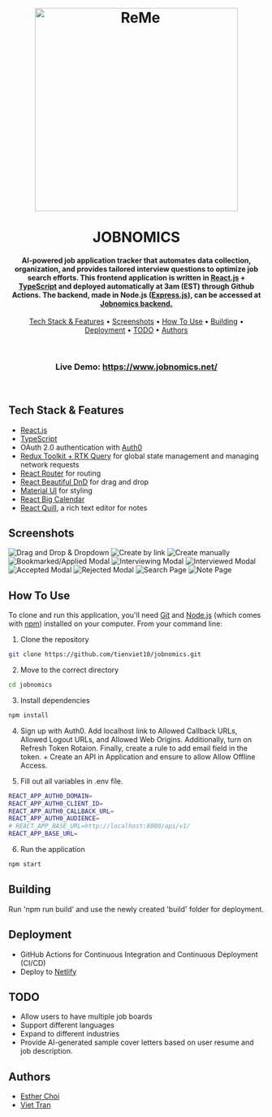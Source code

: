 <h1 align="center">
  <br>
  <a href="https://jobnomics.net/"><img src="https://user-images.githubusercontent.com/70352144/228985158-dbfd0ef1-3df7-4628-8161-5011e6db8cf0.png" alt="ReMe" width="400"></a>
  <br>
  <br>
  JOBNOMICS
  <br>
</h1>

<h4 align="center">AI-powered job application tracker that automates data collection, organization, and provides tailored interview questions to optimize job search efforts. This frontend application is written in <a href="https://reactjs.org/">React.js</a> + <a href="https://www.typescriptlang.org/">TypeScript</a> and deployed automatically at 3am (EST) through Github Actions. The backend, made in Node.js (<a href="https://expressjs.com/">Express.js</a>), can be accessed at <a href="https://github.com/esther-sh-choi/jobnomics-api">Jobnomics backend.</a></h4>

<p align="center">
  <a href="#key-features">Tech Stack & Features</a> •
  <a href="#screenshots">Screenshots</a> •
  <a href="#how-to-use">How To Use</a> •
  <a href="#building">Building</a> •
  <a href="#deployment">Deployment</a> •
  <a href="#todo">TODO</a> •
  <a href="#authors">Authors</a> 
</p>

<br>
<h3 align="center">Live Demo: <a href="https://www.jobnomics.net/">https://www.jobnomics.net/</a></h3>
<br>

## Tech Stack & Features

- [React.js](https://reactjs.org)
- [TypeScript](https://www.typescriptlang.org/)
- OAuth 2.0 authentication with [Auth0](https://auth0.com/)
- [Redux Toolkit + RTK Query](https://redux-toolkit.js.org/) for global state management and managing network requests
- [React Router](https://reactrouter.com/) for routing
- [React Beautiful DnD](https://github.com/atlassian/react-beautiful-dnd) for drag and drop
- [Material UI](https://mui.com/) for styling
- [React Big Calendar](https://github.com/jquense/react-big-calendar)
- [React Quill](https://github.com/jquense/react-big-calendar), a rich text editor for notes

## Screenshots

![Drag and Drop & Dropdown](https://github.com/tienviet10/jobnomics/blob/dev/public/screenshots/dragdrop_dropdown_date.gif?raw=true)
![Create by link](https://github.com/tienviet10/jobnomics/blob/dev/public/screenshots/create_link.png?raw=true)
![Create manually](https://github.com/tienviet10/jobnomics/blob/dev/public/screenshots/create_manual.png?raw=true)
![Bookmarked/Applied Modal](https://github.com/tienviet10/jobnomics/blob/dev/public/screenshots/bookmarked_applied_modal.gif?raw=true)
![Interviewing Modal](https://github.com/tienviet10/jobnomics/blob/dev/public/screenshots/interviewing_modal.gif?raw=true)
![Interviewed Modal](https://github.com/tienviet10/jobnomics/blob/dev/public/screenshots/interviewed_modal.gif?raw=true)
![Accepted Modal](https://github.com/tienviet10/jobnomics/blob/dev/public/screenshots/accepted_modal.png?raw=true)
![Rejected Modal](https://github.com/tienviet10/jobnomics/blob/dev/public/screenshots/rejected_modal.gif?raw=true)
![Search Page](https://github.com/tienviet10/jobnomics/blob/dev/public/screenshots/search_page.gif?raw=true)
![Note Page](https://github.com/tienviet10/jobnomics/blob/dev/public/screenshots/note_page.gif?raw=true)

## How To Use

To clone and run this application, you'll need [Git](https://git-scm.com) and [Node.js](https://nodejs.org/en/download/) (which comes with [npm](http://npmjs.com)) installed on your computer. From your command line:

1. Clone the repository

```sh
git clone https://github.com/tienviet10/jobnomics.git
```

2. Move to the correct directory

```sh
cd jobnomics
```

3. Install dependencies

```sh
npm install
```

4. Sign up with Auth0. Add localhost link to Allowed Callback URLs, Allowed Logout URLs, and Allowed Web Origins. Additionally, turn on Refresh Token Rotaion. Finally, create a rule to add email field in the token. + Create an API in Application and ensure to allow Allow Offline Access.

5. Fill out all variables in .env file.

```sh
REACT_APP_AUTH0_DOMAIN=
REACT_APP_AUTH0_CLIENT_ID=
REACT_APP_AUTH0_CALLBACK_URL=
REACT_APP_AUTH0_AUDIENCE=
# REACT_APP_BASE_URL=http://localhost:8080/api/v1/
REACT_APP_BASE_URL=
```

6. Run the application

```sh
npm start
```

## Building

Run 'npm run build' and use the newly created 'build' folder for deployment.

## Deployment

- GitHub Actions for Continuous Integration and Continuous Deployment (CI/CD)
- Deploy to <a href="https://www.netlify.com">Netlify</a>

## TODO

- Allow users to have multiple job boards
- Support different languages
- Expand to different industries
- Provide AI-generated sample cover letters based on user resume and job description.

## Authors

- <a href="https://github.com/esther-sh-choi">Esther Choi</a>
- <a href="https://github.com/tienviet10">Viet Tran</a>
